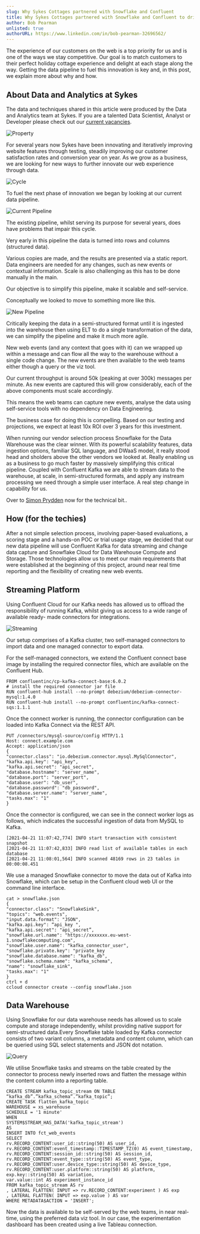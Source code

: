 ```yaml
---
slug: Why Sykes Cottages partnered with Snowflake and Confluent
title: Why Sykes Cottages partnered with Snowflake and Confluent to drive enhanced customer experience.
author: Bob Pearman
unlisted: true
authorURL: https://www.linkedin.com/in/bob-pearman-32696562/
---
```



The experience of our customers on the web is a top priority for us and is one
of the ways we stay competitive. Our goal is to match customers to their
perfect holiday cottage experience and delight at each stage along the way.
Getting the data pipeline to fuel this innovation is key and, in this post, we
explain more about why and how.

<!--truncate-->

## About Data and Analytics at Sykes

The data and techniques shared in this article were produced by the Data and Analytics team at Sykes. If you are a talented Data Scientist, Analyst or Developer please check out our [current vacancies](https://www.sykescottages.co.uk/careers/).

![Property](/img/postimages/snowflake/Property.png)


For several years now Sykes have been
innovating and iteratively improving website
features through testing, steadily improving our
customer satisfaction rates and conversion year
on year.
As we grow as a business, we are looking for new
ways to further innovate our web experience
through data.

![Cycle](/img/postimages/snowflake/cycle.jpg)

To fuel the next phase of innovation we began by looking at our current data pipeline.

![Current Pipeline](/img/postimages/snowflake/current.png)

The existing pipeline, whilst serving its
purpose for several years, does have
problems that impair this cycle.

Very early in this pipeline the data is
turned into rows and columns
(structured data).

Various copies are made, and the
results are presented via a static report.
Data engineers are needed for any
changes, such as new events or
contextual information.
Scale is also challenging as this has to
be done manually in the main.

Our objective is to simplify this pipeline, make it scalable and self-service.

Conceptually
we looked to move to something more like this.

![New Pipeline](/img/postimages/snowflake/newpipeline.png)

Critically keeping the data in a semi-structured format until it is ingested into the
warehouse then using ELT to do a single transformation of the data, we can simplify the
pipeline and make it much more agile.

New web events (and any context that goes with it) can we wrapped up within a message
and can flow all the way to the warehouse without a single code change. The new events
are then available to the web teams either though a query or the viz tool.

Our current throughput is around 50k (peaking at over 300k) messages per minute. As
new events are captured this will grow considerably, each of the above components must
scale accordingly.

This means the web teams can capture new events, analyse the data using self-service
tools with no dependency on Data Engineering.

The business case for doing this is compelling. Based on our testing and projections, we
expect at least 10x ROI over 3 years for this investment.

When running our vendor selection process Snowflake for the Data Warehouse was the clear winner. With its powerful scalability features, data ingestion options, familiar SQL language, and DWaaS model, it really stood head and sholders above the other vendors we looked at. Really enabling us as a business to go much faster by massively simplifying this critical pipeline. Coupled with Confluent Kafka we are able to stream data to the warehouse, at scale, in semi-structured formats, and apply any instream processing we need through a simple user interface. A real step change in capability for us.

Over to [Simon Prydden](https://www.linkedin.com/in/simonprydden/) now for the technical bit..

## How (for the techies)

After a not simple selection process, involving paper-based evaluations, a scoring stage
and a hands-on POC or trial usage stage, we decided that our new data pipeline will use
Confluent Kafka for data streaming and change data capture and Snowflake Cloud for
Data Warehouse Compute and Storage. Those technologies allow us to meet our main
requirements that were established at the beginning of this project, around near real
time reporting and the flexibility of creating new web events.

## Streaming Platform

Using Confluent Cloud for our Kafka needs has allowed us to offload the responsibility of
running Kafka, whilst giving us access to a wide range of available ready-
made connectors for integrations.

![Streaming](/img/postimages/snowflake/streaming.png)

Our setup comprises of a Kafka cluster, two self-managed connectors
to import data and one managed connector to export data.

For the self-managed connectors, we extend the Confluent connect base image by
installing the required connector files, which are available on the Confluent Hub.


```
FROM confluentinc/cp-kafka-connect-base:6.0.2
# install the required connector jar file
RUN confluent-hub install --no-prompt debezium/debezium-connector-mysql:1.4.0
RUN confluent-hub install --no-prompt confluentinc/kafka-connect-sqs:1.1.1
```

Once the connect worker is running, the connector configuration can be loaded into
Kafka Connect via the REST API.

```
PUT /connectors/mysql-source/config HTTP/1.1
Host: connect.example.com
Accept: application/json
{
"connector.class": "io.debezium.connector.mysql.MySqlConnector",
"kafka.api.key": "api_key",
"kafka.api.secret": "api_secret",
"database.hostname": "server_name",
"database.port": "server_port",
"database.user": "db_user",
"database.password": "db_password",
"database.server.name": "server_name",
"tasks.max": "1"
}
```

Once the connector is configured, we can see in the connect worker logs as follows, which
indicates the successful ingestion of data from MySQL to Kafka.

```
[2021-04-21 11:07:42,774] INFO start transaction with consistent snapshot
[2021-04-21 11:07:42,833] INFO read list of available tables in each database
[2021-04-21 11:08:01,564] INFO scanned 48169 rows in 23 tables in 00:00:08.451
```
We use a managed Snowflake connector to move the data out of Kafka into
Snowflake, which can be setup in the Confluent cloud web UI or the command
line interface.

```
cat > snowflake.json
{
"connector.class": "SnowflakeSink",
"topics": "web.events",
"input.data.format": "JSON",
"kafka.api.key": “api_key ",
"kafka.api.secret": "api_secret”,
"snowflake.url.name": "https://xxxxxxx.eu-west-1.snowflakecomputing.com",
"snowflake.user.name": "kafka_connector_user",
"snowflake.private.key": "private_key
"snowflake.database.name": "kafka_db",
"snowflake.schema.name": "kafka_schema",
"name": "snowflake_sink",
"tasks.max": "1"
}
ctrl + d
ccloud connector create --config snowflake.json
```

## Data Warehouse

Using Snowflake for our data warehouse needs has allowed us to scale compute and
storage independently, whilst providing native support for semi-structured data.Every Snowflake table loaded by Kafka connector consists of two variant columns,
a metadata and content column, which can be queried using SQL select statements and
JSON dot notation.

![Query](/img/postimages/snowflake/query.png)

We utilise Snowflake tasks and streams on the table created by the connector to process
newly inserted rows and flatten the message within the content column into a reporting
table.

```
CREATE STREAM kafka_topic_stream ON TABLE “kafka_db”.”kafka_schema”.”kafka_topic”;
CREATE TASK flatten_kafka_topic
WAREHOUSE = xs_warehouse
SCHEDULE = '1 minute'
WHEN
SYSTEM$STREAM_HAS_DATA('kafka_topic_stream')
AS
INSERT INTO fct_web_events
SELECT
rv.RECORD_CONTENT:user_id::string(50) AS user_id,
rv.RECORD_CONTENT:event_timestamp::TIMESTAMP_TZ(0) AS event_timestamp,
rv.RECORD_CONTENT:session_id::string(50) AS session_id,
rv.RECORD_CONTENT:event_type::string(50) AS event_type,
rv.RECORD_CONTENT:user.device_type::string(50) AS device_type,
rv.RECORD_CONTENT:user.platform::string(50) AS platform,
exp.key::string(50) AS variation,
var.value::int AS experiment_instance_id
FROM kafka_topic_stream AS rv
, LATERAL FLATTEN( INPUT => rv.RECORD_CONTENT:experiment ) AS exp
, LATERAL FLATTEN( INPUT => exp.value ) AS var
WHERE METADATA$ACTION = 'INSERT';
```

Now the data is available to be self-served by the web teams, in near real-time,
using the preferred data viz tool. In our case, the experimentation dashboard has been
created using a live Tableau connection.
